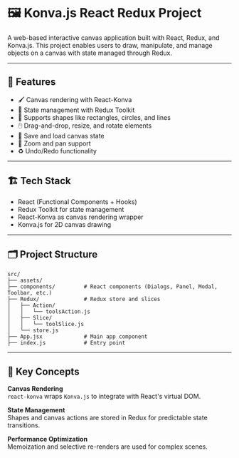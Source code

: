 # 🖼️ Konva.js React Redux Project

A web-based interactive canvas application built with React, Redux, and Konva.js. This project enables users to draw, manipulate, and manage objects on a canvas with state managed through Redux.

---

## 🚀 Features

- 🖌️ Canvas rendering with React-Konva  
- 🔁 State management with Redux Toolkit  
- 🧩 Supports shapes like rectangles, circles, and lines  
- 🖱️ Drag-and-drop, resize, and rotate elements  
- 💾 Save and load canvas state  
- 🧭 Zoom and pan support  
- ♻️ Undo/Redo functionality  

---

## 🏗️ Tech Stack

- React (Functional Components + Hooks)  
- Redux Toolkit for state management  
- React-Konva as canvas rendering wrapper  
- Konva.js for 2D canvas drawing  

---

## 🗂️ Project Structure

```text
src/
├── assets/
├── components/         # React components (Dialogs, Panel, Modal, Toolbar, etc.)
├── Redux/              # Redux store and slices
│   ├── Action/
│   │   └── toolsAction.js
│   ├── Slice/
│   │   └── toolSlice.js
│   └── store.js
├── App.jsx             # Main app component
├── index.js            # Entry point
```

---

## 🧠 Key Concepts

**Canvas Rendering**  
`react-konva` wraps `Konva.js` to integrate with React's virtual DOM.

**State Management**  
Shapes and canvas actions are stored in Redux for predictable state transitions.

**Performance Optimization**  
Memoization and selective re-renders are used for complex scenes.